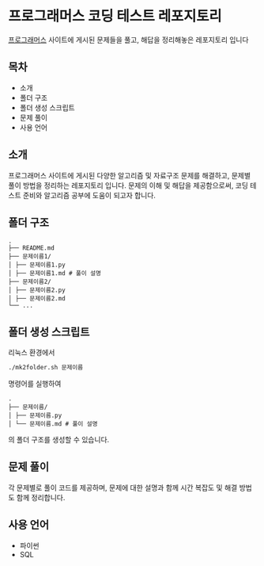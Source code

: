 # 프로그래머스 코딩 테스트 레포지토리

[프로그래머스][1] 사이트에 게시된 문제들을 풀고, 해답을 정리해놓은 레포지토리 입니다

## 목차

- 소개
- 폴더 구조
- 폴더 생성 스크립트
- 문제 풀이
- 사용 언어

## 소개

프로그래머스 사이트에 게시된 다양한 알고리즘 및 자료구조 문제를 해결하고, 문제별 풀이 방법을 정리하는 레포지토리 입니다. 문제의 이해 및 해답을 제공함으로써, 코딩 테스트 준비와 알고리즘 공부에 도움이 되고자 합니다.

## 폴더 구조

```
.
├── README.md
├── 문제이름1/
│ ├── 문제이름1.py
│ ├── 문제이름1.md # 풀이 설명
├── 문제이름2/
│ ├── 문제이름2.py
│ ├── 문제이름2.md
└── ...
```

## 폴더 생성 스크립트

리눅스 환경에서

```zsh
./mk2folder.sh 문제이름
```

명령어를 실행하여

```
.
├── 문제이름/
│ ├── 문제이름.py
│ └── 문제이름.md # 풀이 설명
```

의 폴더 구조를 생성할 수 있습니다.

## 문제 풀이

각 문제별로 풀이 코드를 제공하며, 문제에 대한 설명과 함께 시간 복잡도 및 해결 방법도 함께 정리합니다.

## 사용 언어

- 파이썬
- SQL

[1]: https://school.programmers.co.kr/learn/challenges?order=recent
